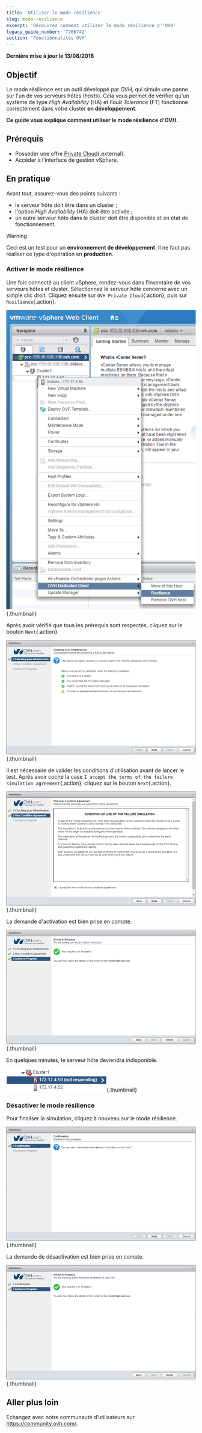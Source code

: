 ```yaml
---
title: 'Utiliser le mode résilience'
slug: mode-resilience
excerpt: 'Découvrez comment utiliser le mode résilience d''OVH'
legacy_guide_number: '7766742'
section: 'Fonctionnalités OVH'
---
```


**Dernière mise à jour le 13/08/2018**

## Objectif

Le mode résilience est un outil développé par OVH, qui simule une panne sur l'un de vos serveurs hôtes (_hosts_). Cela vous permet de vérifier qu'un système de type *High Availability* (HA) et *Fault Tolerance* (FT) fonctionne correctement dans votre cluster **en développement**.

**Ce guide vous explique comment utiliser le mode résilience d'OVH.**

## Prérequis

* Posséder une offre [Private Cloud](https://www.ovh.com/fr/private-cloud/){.external}.
* Accéder à l’interface de gestion vSphere.



## En pratique

Avant tout, assurez-vous des points suivants :

- le serveur hôte doit être dans un cluster ;
- l'option *High Availability* (HA) doit être activée ;
- un autre serveur hôte dans le cluster doit être disponible et en état de fonctionnement.

> [!warning]
>
> Ceci est un test pour un **environnement de développement**. Il ne faut pas réaliser ce type d'opération en **production**.
> 


### Activer le mode résilience

Une fois connecté au client vSphere, rendez-vous dans l’inventaire de vos serveurs hôtes et cluster. Sélectionnez le serveur hôte concerné avec un simple clic droit. Cliquez ensuite sur `OVH Private Cloud`{.action}, puis sur `Resilience`{.action}.

![Clic-droit sur l'hôte pour activer le mode résilience](images/resilience_01.png){.thumbnail}

Après avoir vérifié que tous les prérequis sont respectés, cliquez sur le bouton `Next`{.action}.

![Vérification des prérequis et validation](images/resilience_02.png){.thumbnail}

Il est nécessaire de valider les conditions d'utilisation avant de lancer le test. Après avoir coché la case `I accept the terms of the failure simulation agreement`{.action}, cliquez sur le bouton `Next`{.action}.

![Validation des conditions d'utilisation](images/resilience_03.png){.thumbnail}

La demande d'activation est bien prise en compte.

![Activation du mode résilience en cours](images/resilience_04.png){.thumbnail}

En quelques minutes, le serveur hôte deviendra indisponible.

![Hôte indisponible](images/resilience_05.png){.thumbnail}


### Désactiver le mode résilience

Pour finaliser la simulation, cliquez à nouveau sur le mode résilience.

![Finalisation de la simulation](images/resilience_06.png){.thumbnail}

La demande de désactivation est bien prise en compte.

![Désactivation du mode résilience en cours](images/resilience_07.png){.thumbnail}

## Aller plus loin

Échangez avec notre communauté d’utilisateurs sur <https://community.ovh.com/>.
